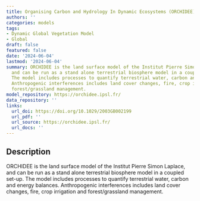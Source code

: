 ```yaml
---
title: Organising Carbon and Hydrology In Dynamic Ecosystems (ORCHIDEE)
authors: ''
categories: models
tags:
- Dynamic Global Vegetation Model
- Global
draft: false
featured: false
date: '2024-06-04'
lastmod: '2024-06-04'
summary: ORCHIDEE is the land surface model of the Institut Pierre Simon Laplace,
  and can be run as a stand alone terrestrial biosphere model in a coupled set-up.
  The model includes processes to quantify terrestrial water, carbon and energy balances.
  Anthropogenic interferences includes land cover changes, fire, crop irrigation and
  forest/grassland management.
model_repository: https://orchidee.ipsl.fr/
data_repository: ''
links:
  url_doi: https://doi.org/10.1029/2003GB002199
  url_pdf: ''
  url_source: https://orchidee.ipsl.fr/
  url_docs: ''
---
```


## Description

ORCHIDEE is the land surface model of the Institut Pierre Simon Laplace, and can be run as a stand alone terrestrial biosphere model in a coupled set-up. The model includes processes to quantify terrestrial water, carbon and energy balances. Anthropogenic interferences includes land cover changes, fire, crop irrigation and forest/grassland management.

